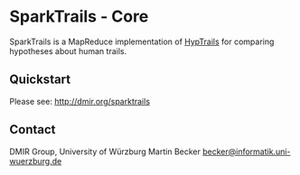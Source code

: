 # SparkTrails - Core
SparkTrails is a MapReduce implementation of [HypTrails](http://hyptrails.github.io) for comparing 
hypotheses about human trails.

## Quickstart
Please see: http://dmir.org/sparktrails

## Contact
DMIR Group, University of Würzburg
Martin Becker
becker@informatik.uni-wuerzburg.de
